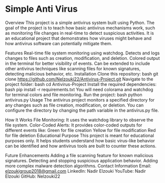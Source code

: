 # Simple Anti Virus
Overview
This project is a simple antivirus system built using Python. The goal of the project is to teach how basic antivirus mechanisms work, such as monitoring file changes in real-time to detect suspicious activities. It is an educational project that demonstrates how viruses might behave and how antivirus software can potentially mitigate them.

Features
Real-time file system monitoring using watchdog.
Detects and logs changes to files such as creation, modification, and deletion.
Colored output in the terminal for better visibility of events.
Can be extended to include other antivirus techniques like scanning files for known signatures, detecting malicious behavior, etc.
Installation
Clone this repository:
bash
git clone https://github.com/Nelzouki22/Antivirus-Project.git
Navigate to the project folder:
bash
cd Antivirus-Project
Install the required dependencies:
bash
pip install -r requirements.txt
You will need colorama and watchdog for terminal colors and file monitoring.
Run the project:
bash
python antivirus.py
Usage
The antivirus project monitors a specified directory for any changes such as file creation, modification, or deletion. You can configure the directory by changing the path variable in the antivirus.py file.

How It Works
File Monitoring: It uses the watchdog library to observe the file system.
Color-Coded Alerts: It provides color-coded outputs for different events like:
Green for file creation
Yellow for file modification
Red for file deletion
Educational Purpose
This project is meant for educational purposes only. It helps students understand how basic virus-like behavior can be identified and how antivirus tools are built to counter these actions.

Future Enhancements
Adding a file scanning feature for known malicious signatures.
Detecting and stopping suspicious application behavior.
Adding more complex malware detection algorithms.
Contact Information
Email: elzoukigroup2018@gmail.com
LinkedIn: Nadir Elzouki
YouTube: Nadir Elzouki
GitHub: Nelzouki22

